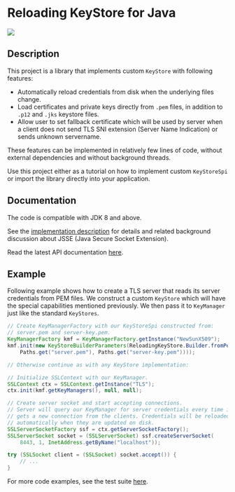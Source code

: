 # Reloading KeyStore for Java

![](https://github.com/tsaarni/reloading-keystore/workflows/unit-tests/badge.svg)

## Description

This project is a library that implements custom `KeyStore` with following features:

* Automatically reload credentials from disk when the underlying files change.
* Load certificates and private keys directly from `.pem` files, in addition to `.p12` and `.jks` keystore files.
* Allow user to set fallback certificate which will be used by server when a client does not send TLS SNI extension (Server Name Indication) or sends unknown servername.

These features can be implemented in relatively few lines of code, without external dependencies and without background threads.

Use this project either as a tutorial on how to implement custom `KeyStoreSpi` or import the library directly into your application.

## Documentation

The code is compatible with JDK 8 and above.

See the [implementation description](docs/implementation-description.md)
for details and related background discussion about JSSE (Java Secure Socket Extension).

Read the latest API documentation [here](https://tsaarni.github.io/reloading-keystore).


## Example

Following example shows how to create a TLS server that reads its server credentials from PEM files.
We construct a custom `KeyStore` which will have the special capabilities mentioned previously.
We then pass it to `KeyManager` just like the standard `KeyStores`.

```java
// Create KeyManagerFactory with our KeyStoreSpi constructed from:
// server.pem and server-key.pem.
KeyManagerFactory kmf = KeyManagerFactory.getInstance("NewSunX509");
kmf.init(new KeyStoreBuilderParameters(ReloadingKeyStore.Builder.fromPem(
    Paths.get("server.pem"), Paths.get("server-key.pem"))));

// Otherwise continue as with any KeyStore implementation:

// Initialize SSLContext with our KeyManager.
SSLContext ctx = SSLContext.getInstance("TLS");
ctx.init(kmf.getKeyManagers(), null, null);

// Create server socket and start accepting connections.
// Server will query our KeyManager for server credentials every time it
// gets a new connection from the clients. Credentials will be reloaded
// automatically when they are updated on disk.
SSLServerSocketFactory ssf = ctx.getServerSocketFactory();
SSLServerSocket socket = (SSLServerSocket) ssf.createServerSocket(
    8443, 1, InetAddress.getByName("localhost"));

try (SSLSocket client = (SSLSocket) socket.accept()) {
    // ...
}
```

For more code examples, see the test suite [here](lib/src/test/java/fi/protonode/reloadingkeystore/).
